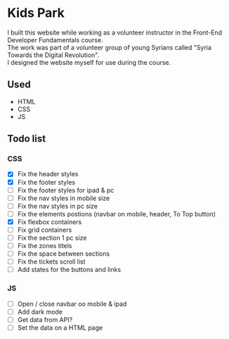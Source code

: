 # Kids Park <!-- change this to your website name -->

I built this website while working as a volunteer instructor in the Front-End Developer Fundamentals course.
<br>
The work was part of a volunteer group of young Syrians called "Syria Towards the Digital Revolution".
<br>
I designed the website myself for use during the course.

## Used

- HTML
- CSS
- JS

## Todo list

### CSS

- [x] Fix the header styles
- [x] Fix the footer styles
- [ ] Fix the footer styles for ipad & pc
- [ ] Fix the nav styles in mobile size
- [ ] Fix the nav styles in pc size
- [ ] Fix the elements postions (navbar on mobile, header, To Top button)
- [x] Fix flexbox containers
- [ ] Fix grid containers
- [ ] Fix the section 1 pc size
- [ ] Fix the zones titels
- [ ] Fix the space between sections
- [ ] Fix the tickets scroll list
- [ ] Add states for the buttons and links <a>

### JS

- [ ] Open / close navbar oo mobile & ipad
- [ ] Add dark mode
- [ ] Get data from API? <!-- https://amiiboapi.com/ -->
- [ ] Set the data on a HTML page

<!-- ## Icons and Images

### Icons

- ![Icon 1](path/to/icon1.png)
  - Bron:
- ![Icon 2](path/to/icon2.png)
  - Bron:
- ![Icon 3](path/to/icon3.png)
  - Bron: -->

<!-- ### Images

- ![Image 1](path/to/image1.jpg)
  - Bron:
- ![Image 2](path/to/image2.jpg)
  - Bron:
- ![Image 3](path/to/image3.jpg)
  - Bron: -->
